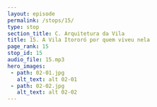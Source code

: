 ```yaml
---
layout: episode
permalink: /stops/15/
type: stop
section_title: C. Arquitetura da Vila
title: 15. A Vila Itororó por quem viveu nela
page_rank: 15
stop_id: 15
audio_file: 15.mp3
hero_images:
 - path: 02-01.jpg
   alt_text: alt 02-01
 - path: 02-02.jpg
   alt_text: alt 02-02
---
```

